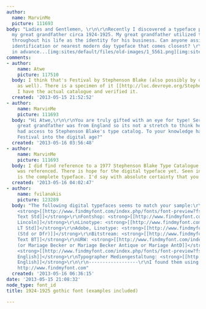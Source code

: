 ```yaml
---
author:
  name: MarvinMe
  picture: 111693
body: "Ladies and Gentlemen, \r\n\r\nRecently I discovered a typeface preferred by
  my great grandfather circa 1924-1925. My great grandfather utilized this typeface
  throughout his life as the identity for his business. Can anyone assist with it's
  identification or nearest modern day typeface that comes closest? \r\n\r\nThanks
  in advance...[img:sites/default/files/old-images/1_5561.png][img:sites/default/files/old-images/2_5237.png]"
comments:
- author:
    name: Atwe
    picture: 117510
  body: I think that's Festival by Stephenson Blake (also possibly by other foundries
    as well). There is a specimen of it [[http://luc.devroye.org/StephensonBlake1953/|here]].
    I have the actual catalogue and verified it.
  created: '2013-05-15 21:52:52'
- author:
    name: MarvinMe
    picture: 111693
  body: "Hi Atwe,\r\n\r\nYou are truly gifted with an eye for type! Seriously. My
    great grandfather was from England so its not a stretch to think he would have
    had access to Stephenson Blake's type catalog. To your knowledge has anyone brought
    Festival into the digital age?"
  created: '2013-05-16 03:56:48'
- author:
    name: MarvinMe
    picture: 111693
  body: I did find reference to a 1977 Stephenson Blake Type Catalogue in which Festival
    was referenced. There is hope for the digital typeface yet. Seen in this picture
    is the complete typeface. I'd say with absolute certainty that you were correct.[img:sites/default/files/old-images/sb_festival_5866.jpg]
  created: '2013-05-16 04:02:47'
- author:
    name: fvilanakis
    picture: 123289
  body: "The following digital typefaces seems to match your sample:\r\nMonotype:
    <strong>[[http://www.findmyfont.com/index.php/fonts/font-preview?fset=Monotype&ffam=Wedding%20Text%20Std%20-%20Regular&fid=e5f6fa92a05d4c9fad21a28559c86af8&fsize=60&text=ABCDE%20F%20G%20H%20I%20abcdefghijklmnop&wrap=2|Wedding
    Text Std]]</strong>\r\nFontshop: <strong>[[http://www.findmyfont.com/index.php/fonts/font-preview?fset=FontShop&ffam=TR%20Lincoln%20-%20Plain&fid=c2f05305e9c56c65b873091689551850&fsize=60&text=ABCDE%20F%20G%20H%20I%20abcdefghijklmnop&wrap=2|TR
    Lincoln]]</strong>\r\nLinotype: <strong>[[http://www.findmyfont.com/index.php/fonts/font-preview?fset=Linotype&ffam=Mariage%20LT%20Std%20-%20Regular&fid=09312bd4e1cabe41fab31fab10b220e5&fsize=60&text=ABCDE%20F%20G%20H%20I%20abcdefghijklmnop&wrap=2|Mariage
    LT Std]]</strong>\r\nAdobe, Linotype: <strong>[[http://www.findmyfont.com/index.php/fonts/font-preview?fset=Linotype&ffam=Linotext%20Std%20-%20Regular&fid=2b17ef612e9c8657c317c115dec165b8&fsize=60&text=ABCDE%20F%20G%20H%20I%20abcdefghijklmnop&wrap=2|Linotext
    (Std or Dfr)]]</strong>\r\nBitstream: <strong>[[http://www.findmyfont.com/index.php/fonts/font-preview?fset=Bitstream&ffam=WeddingText%20BT%20-%20Regular&fid=399cf729811e8266e3bef8fb27c11749&fsize=60&text=ABCDE%20F%20G%20H%20I%20abcdefghijklmnop&wrap=2|Wedding
    Text BT]]</strong>\r\nURW: <strong>[[http://www.findmyfont.com/index.php/fonts/font-preview?fset=URW&ffam=Mariage%20-%20Normal&fid=5b985aaa94ed95807774a32b6951de6c&fsize=60&text=ABCDE%20F%20G%20H%20I%20abcdefghijklmnop&wrap=2|Mariage
    (or Mariage Becker or Mariage Becker Antique or Mariage AntD]]</strong>, <strong>[[http://www.findmyfont.com/index.php/fonts/font-preview?fset=URW&ffam=Bliss%20-%20Normal&fid=dbd4c0e44f96f260543709e403b5ede2&fsize=60&text=ABCDE%20F%20G%20H%20I%20abcdefghijklmnop&wrap=2|Bliss]]</strong>,
    <strong>[[http://www.findmyfont.com/index.php/fonts/font-preview?fset=URW&ffam=Olde-English%20-%20Normal&fid=b4ab2e130e41bf2d9fa7d648604f0073&fsize=60&text=ABCDE%20F%20G%20H%20I%20abcdefghijklmnop&wrap=2|Olde
    English]]</strong>\r\nTypographer Mediengestaltung: <strong>[[http://www.findmyfont.com/index.php/fonts/font-preview?fset=Dafont-2&ffam=Olde%20English%20-%20Regular&fid=713ad647718093479ef7ba690c320048&fsize=60&text=ABCDE%20F%20G%20H%20I%20abcdefghijklmnop&wrap=2|Olde
    English]]</strong>\r\n\r\n------------------\r\nI found them using \"Find my Font\":
    http://www.findmyfont.com"
  created: '2013-05-16 06:36:15'
date: '2013-05-15 21:08:32'
node_type: font_id
title: 1924-1925 gothic font (examples included)

---
```

